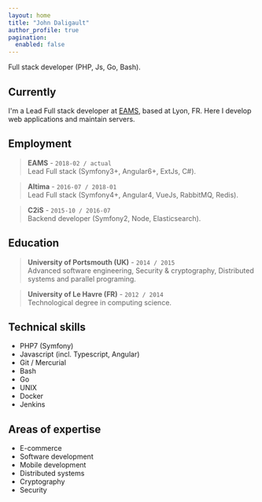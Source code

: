 ```yaml
---
layout: home
title: "John Daligault"
author_profile: true
pagination:
  enabled: false
---
```


Full stack developer (PHP, Js, Go, Bash).

## Currently

I'm a Lead Full stack developer at [EAMS](https://www.egis.fr/), based at Lyon, FR.
Here I develop web applications and maintain servers.

## Employment

> __EAMS__ - `2018-02 / actual` <br>
> Lead Full stack (Symfony3+, Angular6+, ExtJs, C#).

> __Altima__ - `2016-07 / 2018-01` <br>
> Lead Full stack (Symfony4+, Angular4, VueJs, RabbitMQ, Redis).

> __C2iS__ - `2015-10 / 2016-07` <br>
> Backend developer (Symfony2, Node, Elasticsearch).

## Education

> __University of Portsmouth (UK)__ - `2014 / 2015` <br>
> Advanced software engineering, Security & cryptography, Distributed systems and parallel programing.

> __University of Le Havre (FR)__ - `2012 / 2014` <br>
> Technological degree in computing science.

## Technical skills

* PHP7 (Symfony)
* Javascript (incl. Typescript, Angular)
* Git / Mercurial
* Bash
* Go
* UNIX
* Docker
* Jenkins

## Areas of expertise

* E-commerce
* Software development
* Mobile development
* Distributed systems
* Cryptography
* Security
